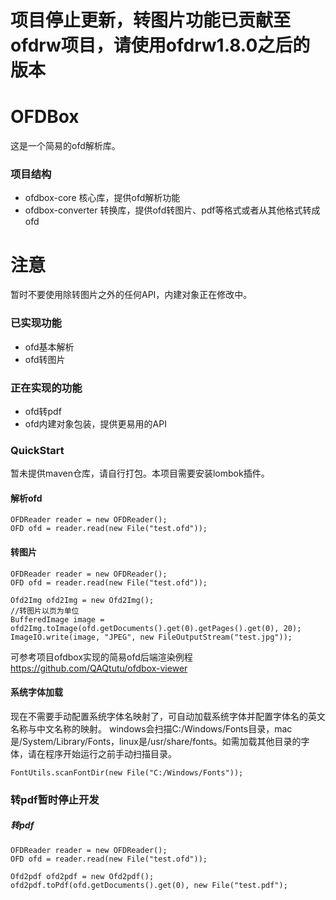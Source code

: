 # 项目停止更新，转图片功能已贡献至 ofdrw项目，请使用ofdrw1.8.0之后的版本


# OFDBox
这是一个简易的ofd解析库。

### 项目结构
* ofdbox-core           核心库，提供ofd解析功能
* ofdbox-converter      转换库，提供ofd转图片、pdf等格式或者从其他格式转成ofd

# 注意
暂时不要使用除转图片之外的任何API，内建对象正在修改中。

### 已实现功能
* ofd基本解析
* ofd转图片
### 正在实现的功能

* ofd转pdf
* ofd内建对象包装，提供更易用的API
### QuickStart
暂未提供maven仓库，请自行打包。本项目需要安装lombok插件。

#### 解析ofd
```
OFDReader reader = new OFDReader();
OFD ofd = reader.read(new File("test.ofd"));
```
#### 转图片
```
OFDReader reader = new OFDReader();
OFD ofd = reader.read(new File("test.ofd"));

Ofd2Img ofd2Img = new Ofd2Img();
//转图片以页为单位
BufferedImage image = ofd2Img.toImage(ofd.getDocuments().get(0).getPages().get(0), 20);
ImageIO.write(image, "JPEG", new FileOutputStream("test.jpg"));
```
可参考项目ofdbox实现的简易ofd后端渲染例程 https://github.com/QAQtutu/ofdbox-viewer

#### 系统字体加载
现在不需要手动配置系统字体名映射了，可自动加载系统字体并配置字体名的英文名称与中文名称的映射。
windows会扫描C:/Windows/Fonts目录，mac是/System/Library/Fonts，linux是/usr/share/fonts。如需加载其他目录的字体，请在程序开始运行之前手动扫描目录。
```
FontUtils.scanFontDir(new File("C:/Windows/Fonts"));
```

### 转pdf暂时停止开发
##### 转pdf
```
OFDReader reader = new OFDReader();
OFD ofd = reader.read(new File("test.ofd"));

Ofd2pdf ofd2pdf = new Ofd2pdf();
ofd2pdf.toPdf(ofd.getDocuments().get(0), new File("test.pdf");
```